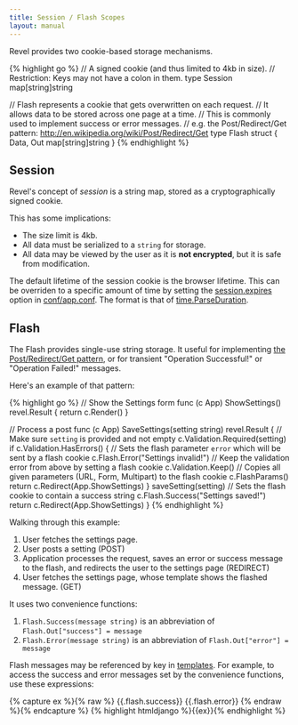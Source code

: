 ```yaml
---
title: Session / Flash Scopes
layout: manual
---
```


Revel provides two cookie-based storage mechanisms.

{% highlight go %}
// A signed cookie (and thus limited to 4kb in size).
// Restriction: Keys may not have a colon in them.
type Session map[string]string

// Flash represents a cookie that gets overwritten on each request.
// It allows data to be stored across one page at a time.
// This is commonly used to implement success or error messages.
// e.g. the Post/Redirect/Get pattern: http://en.wikipedia.org/wiki/Post/Redirect/Get
type Flash struct {
	Data, Out map[string]string
}
{% endhighlight %}


## Session

Revel's concept of *session* is a string map, stored as a cryptographically signed cookie.

This has some implications:

* The size limit is 4kb.
* All data must be serialized to a `string` for storage.
* All data may be viewed by the user as it is **not encrypted**, but it is safe from modification.

The default lifetime of the session cookie is the browser lifetime.  This
can be overriden to a specific amount of time by setting the [session.expires](appconf.html#session.expires)
option in [conf/app.conf](appconf.html).  The format is that of
[time.ParseDuration](http://golang.org/pkg/time/#ParseDuration).


## Flash

The Flash provides single-use string storage. It useful for implementing
[the Post/Redirect/Get pattern](http://en.wikipedia.org/wiki/Post/Redirect/Get),
or for transient "Operation Successful!" or "Operation Failed!" messages.

Here's an example of that pattern:

{% highlight go %}
// Show the Settings form
func (c App) ShowSettings() revel.Result {
	return c.Render()
}

// Process a post
func (c App) SaveSettings(setting string) revel.Result {
    // Make sure `setting` is provided and not empty
    c.Validation.Required(setting)
    if c.Validation.HasErrors() {
        // Sets the flash parameter `error` which will be sent by a flash cookie
        c.Flash.Error("Settings invalid!")
        // Keep the validation error from above by setting a flash cookie
        c.Validation.Keep()
        // Copies all given parameters (URL, Form, Multipart) to the flash cookie
        c.FlashParams()
        return c.Redirect(App.ShowSettings)
    }
    saveSetting(setting)
    // Sets the flash cookie to contain a success string
    c.Flash.Success("Settings saved!")
    return c.Redirect(App.ShowSettings)
}
{% endhighlight %}

Walking through this example:

1. User fetches the settings page.
2. User posts a setting (POST)
3. Application processes the request, saves an error or success message to the flash, and redirects the user to the settings page (REDIRECT)
4. User fetches the settings page, whose template shows the flashed message. (GET)

It uses two convenience functions:

1. `Flash.Success(message string)` is an abbreviation of `Flash.Out["success"] = message`
2. `Flash.Error(message string)` is an abbreviation of `Flash.Out["error"] = message`

Flash messages may be referenced by key in [templates](templates.html).  For example, to access
the success and error messages set by the convenience functions, use these
expressions:

{% capture ex %}{% raw %}
	{{.flash.success}}
	{{.flash.error}}
{% endraw %}{% endcapture %}
{% highlight htmldjango %}{{ex}}{% endhighlight %}
